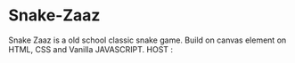 # Snake-Zaaz
Snake Zaaz is a old school classic snake game.
Build on canvas element on HTML, CSS and Vanilla JAVASCRIPT.
HOST :
